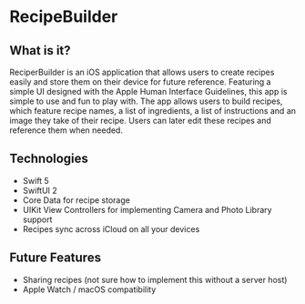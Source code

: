 # RecipeBuilder
## What is it?

ReciperBuilder is an iOS application that allows users to create recipes easily and store them on their device for future reference. Featuring a simple UI designed with the Apple Human Interface Guidelines, this app is simple to use and fun to play with. The app allows users to build recipes, which feature recipe names, a list of ingredients, a list of instructions and an image they take of their recipe. Users can later edit these recipes and reference them when needed.

## Technologies

- Swift 5
- SwiftUI 2
- Core Data for recipe storage
- UIKit View Controllers for implementing Camera and Photo Library support
- Recipes sync across iCloud on all your devices

## Future Features

- Sharing recipes (not sure how to implement this without a server host)
- Apple Watch / macOS compatibility
